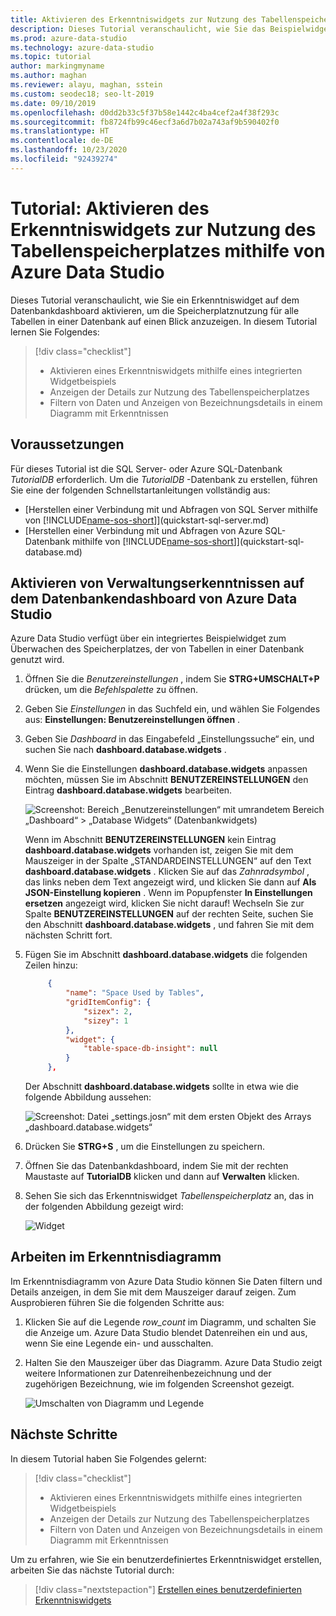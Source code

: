```yaml
---
title: Aktivieren des Erkenntniswidgets zur Nutzung des Tabellenspeicherplatzes
description: Dieses Tutorial veranschaulicht, wie Sie das Beispielwidget für Erkenntnisse zur Nutzung des Tabellenspeicherplatzes auf dem Dashboard für Azure Data Studio-Datenbanken aktivieren.
ms.prod: azure-data-studio
ms.technology: azure-data-studio
ms.topic: tutorial
author: markingmyname
ms.author: maghan
ms.reviewer: alayu, maghan, sstein
ms.custom: seodec18; seo-lt-2019
ms.date: 09/10/2019
ms.openlocfilehash: d0dd2b33c5f37b58e1442c4ba4cef2a4f38f293c
ms.sourcegitcommit: fb8724fb99c46ecf3a6d7b02a743af9b590402f0
ms.translationtype: HT
ms.contentlocale: de-DE
ms.lasthandoff: 10/23/2020
ms.locfileid: "92439274"
---
```

# <a name="tutorial-enable-the-table-space-usage-sample-insight-widget-using-azure-data-studio"></a>Tutorial: Aktivieren des Erkenntniswidgets zur Nutzung des Tabellenspeicherplatzes mithilfe von Azure Data Studio

Dieses Tutorial veranschaulicht, wie Sie ein Erkenntniswidget auf dem Datenbankdashboard aktivieren, um die Speicherplatznutzung für alle Tabellen in einer Datenbank auf einen Blick anzuzeigen. In diesem Tutorial lernen Sie Folgendes:

> [!div class="checklist"]
> * Aktivieren eines Erkenntniswidgets mithilfe eines integrierten Widgetbeispiels
> * Anzeigen der Details zur Nutzung des Tabellenspeicherplatzes
> * Filtern von Daten und Anzeigen von Bezeichnungsdetails in einem Diagramm mit Erkenntnissen

## <a name="prerequisites"></a>Voraussetzungen

Für dieses Tutorial ist die SQL Server- oder Azure SQL-Datenbank *TutorialDB* erforderlich. Um die *TutorialDB* -Datenbank zu erstellen, führen Sie eine der folgenden Schnellstartanleitungen vollständig aus:

* [Herstellen einer Verbindung mit und Abfragen von SQL Server mithilfe von [!INCLUDE[name-sos-short](../includes/name-sos-short.md)]](quickstart-sql-server.md)
* [Herstellen einer Verbindung mit und Abfragen von Azure SQL-Datenbank mithilfe von [!INCLUDE[name-sos-short](../includes/name-sos-short.md)]](quickstart-sql-database.md)

## <a name="turn-on-a-management-insight-on-azure-data-studios-database-dashboard"></a>Aktivieren von Verwaltungserkenntnissen auf dem Datenbankendashboard von Azure Data Studio

Azure Data Studio verfügt über ein integriertes Beispielwidget zum Überwachen des Speicherplatzes, der von Tabellen in einer Datenbank genutzt wird.

1. Öffnen Sie die *Benutzereinstellungen* , indem Sie **STRG+UMSCHALT+P** drücken, um die *Befehlspalette* zu öffnen.

2. Geben Sie *Einstellungen* in das Suchfeld ein, und wählen Sie Folgendes aus: **Einstellungen: Benutzereinstellungen öffnen** .

3. Geben Sie *Dashboard* in das Eingabefeld „Einstellungssuche“ ein, und suchen Sie nach **dashboard.database.widgets** .

4. Wenn Sie die Einstellungen **dashboard.database.widgets** anpassen möchten, müssen Sie im Abschnitt **BENUTZEREINSTELLUNGEN** den Eintrag **dashboard.database.widgets** bearbeiten.

   ![Screenshot: Bereich „Benutzereinstellungen“ mit umrandetem Bereich „Dashboard“ > „Database Widgets“ (Datenbankwidgets)](media/tutorial-table-space-sql-server/search-settings.png)

   Wenn im Abschnitt **BENUTZEREINSTELLUNGEN** kein Eintrag **dashboard.database.widgets** vorhanden ist, zeigen Sie mit dem Mauszeiger in der Spalte „STANDARDEINSTELLUNGEN“ auf den Text **dashboard.database.widgets** . Klicken Sie auf das *Zahnradsymbol* , das links neben dem Text angezeigt wird, und klicken Sie dann auf **Als JSON-Einstellung kopieren** . Wenn im Popupfenster **In Einstellungen ersetzen** angezeigt wird, klicken Sie nicht darauf! Wechseln Sie zur Spalte **BENUTZEREINSTELLUNGEN** auf der rechten Seite, suchen Sie den Abschnitt **dashboard.database.widgets** , und fahren Sie mit dem nächsten Schritt fort.

5. Fügen Sie im Abschnitt **dashboard.database.widgets** die folgenden Zeilen hinzu:

   ```json
        {
            "name": "Space Used by Tables",
            "gridItemConfig": {
                "sizex": 2,
                "sizey": 1
            },
            "widget": {
                "table-space-db-insight": null
            }
        },
    ```

   Der Abschnitt **dashboard.database.widgets** sollte in etwa wie die folgende Abbildung aussehen:

    ![Screenshot: Datei „settings.josn“ mit dem ersten Objekt des Arrays „dashboard.database.widgets“](./media/tutorial-table-space-sql-server/insight-table-space.png)

6. Drücken Sie **STRG+S** , um die Einstellungen zu speichern.

7. Öffnen Sie das Datenbankdashboard, indem Sie mit der rechten Maustaste auf **TutorialDB** klicken und dann auf **Verwalten** klicken.

8. Sehen Sie sich das Erkenntniswidget *Tabellenspeicherplatz* an, das in der folgenden Abbildung gezeigt wird:

   ![Widget](./media/tutorial-table-space-sql-server/insight-table-space-result.png)

## <a name="working-with-the-insight-chart"></a>Arbeiten im Erkenntnisdiagramm

Im Erkenntnisdiagramm von Azure Data Studio können Sie Daten filtern und Details anzeigen, in dem Sie mit dem Mauszeiger darauf zeigen. Zum Ausprobieren führen Sie die folgenden Schritte aus:

1. Klicken Sie auf die Legende *row_count* im Diagramm, und schalten Sie die Anzeige um. Azure Data Studio blendet Datenreihen ein und aus, wenn Sie eine Legende ein- und ausschalten.

2. Halten Sie den Mauszeiger über das Diagramm. Azure Data Studio zeigt weitere Informationen zur Datenreihenbezeichnung und der zugehörigen Bezeichnung, wie im folgenden Screenshot gezeigt.

   ![Umschalten von Diagramm und Legende](./media/tutorial-table-space-sql-server/insight-table-space-toggle.png)

## <a name="next-steps"></a>Nächste Schritte

In diesem Tutorial haben Sie Folgendes gelernt:
> [!div class="checklist"]
> * Aktivieren eines Erkenntniswidgets mithilfe eines integrierten Widgetbeispiels
> * Anzeigen der Details zur Nutzung des Tabellenspeicherplatzes
> * Filtern von Daten und Anzeigen von Bezeichnungsdetails in einem Diagramm mit Erkenntnissen

Um zu erfahren, wie Sie ein benutzerdefiniertes Erkenntniswidget erstellen, arbeiten Sie das nächste Tutorial durch:

> [!div class="nextstepaction"]
> [Erstellen eines benutzerdefinierten Erkenntniswidgets](tutorial-build-custom-insight-sql-server.md)
